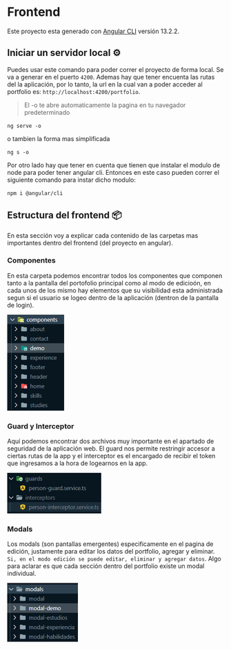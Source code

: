 # Frontend

Este proyecto esta generado con [Angular CLI](https://github.com/angular/angular-cli) versión 13.2.2.

## Iniciar un servidor local ⚙

Puedes usar este comando para poder correr el proyecto de forma local. Se va a generar en el puerto `4200`. Ademas hay que tener encuenta las rutas del la aplicación, por lo tanto, la url en la cual van a poder acceder al portfolio es: `http://localhost:4200/portfolio`.
> El -o te abre automaticamente la pagina en tu navegador predeterminado
``` 
ng serve -o 
```
o tambien la forma mas simplificada
```
ng s -o
```
Por otro lado hay que tener en cuenta que tienen que instalar el modulo de node para poder tener angular cli. Entonces en este caso pueden correr el siguiente comando para instar dicho modulo:
```
npm i @angular/cli 
```

## Estructura del frontend 📦
En esta sección voy a explicar cada contenido de las carpetas mas importantes dentro del frontend (del proyecto en angular).

### Componentes
En esta carpeta podemos encontrar todos los componentes que componen tanto a la pantalla del portofolio principal como al modo de edicioón, en cada unos de los mismo hay elementos que su visibilidad esta administrada segun si el usuario se logeo dentro de la aplicación (dentron de la pantalla de login).

![image](https://github.com/Uciel89/Portfolio/blob/main/images/components.png)

### Guard y Interceptor
Aquí podemos encontrar dos archivos muy importante en el apartado de seguridad de la aplicación web. El guard nos permite restringir accesor a ciertas rutas de la app y el interceptor es el encargado de recibir el token que ingresamos a la hora de logearnos en la app.

![image](https://github.com/Uciel89/Portfolio/blob/main/images/guard_interceptor.png)

### Modals
Los modals (son pantallas emergentes) especificamente en el pagina de edición, justamente para editar los datos del portfolio, agregar y eliminar. `Si, en el modo edición se puede editar, eliminar y agregar datos`. Algo para aclarar es que cada sección dentro del portfolio existe un modal individual.

![image](https://github.com/Uciel89/Portfolio/blob/main/images/modals.png)
